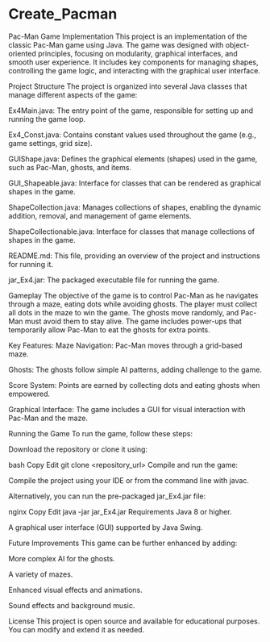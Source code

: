 # Create_Pacman
Pac-Man Game Implementation
This project is an implementation of the classic Pac-Man game using Java. The game was designed with object-oriented principles, focusing on modularity, graphical interfaces, and smooth user experience. It includes key components for managing shapes, controlling the game logic, and interacting with the graphical user interface.

Project Structure
The project is organized into several Java classes that manage different aspects of the game:

Ex4Main.java: The entry point of the game, responsible for setting up and running the game loop.

Ex4_Const.java: Contains constant values used throughout the game (e.g., game settings, grid size).

GUIShape.java: Defines the graphical elements (shapes) used in the game, such as Pac-Man, ghosts, and items.

GUI_Shapeable.java: Interface for classes that can be rendered as graphical shapes in the game.

ShapeCollection.java: Manages collections of shapes, enabling the dynamic addition, removal, and management of game elements.

ShapeCollectionable.java: Interface for classes that manage collections of shapes in the game.

README.md: This file, providing an overview of the project and instructions for running it.

jar_Ex4.jar: The packaged executable file for running the game.

Gameplay
The objective of the game is to control Pac-Man as he navigates through a maze, eating dots while avoiding ghosts. The player must collect all dots in the maze to win the game. The ghosts move randomly, and Pac-Man must avoid them to stay alive. The game includes power-ups that temporarily allow Pac-Man to eat the ghosts for extra points.

Key Features:
Maze Navigation: Pac-Man moves through a grid-based maze.

Ghosts: The ghosts follow simple AI patterns, adding challenge to the game.

Score System: Points are earned by collecting dots and eating ghosts when empowered.

Graphical Interface: The game includes a GUI for visual interaction with Pac-Man and the maze.

Running the Game
To run the game, follow these steps:

Download the repository or clone it using:

bash
Copy
Edit
git clone <repository_url>
Compile and run the game:

Compile the project using your IDE or from the command line with javac.

Alternatively, you can run the pre-packaged jar_Ex4.jar file:

nginx
Copy
Edit
java -jar jar_Ex4.jar
Requirements
Java 8 or higher.

A graphical user interface (GUI) supported by Java Swing.

Future Improvements
This game can be further enhanced by adding:

More complex AI for the ghosts.

A variety of mazes.

Enhanced visual effects and animations.

Sound effects and background music.

License
This project is open source and available for educational purposes. You can modify and extend it as needed.

